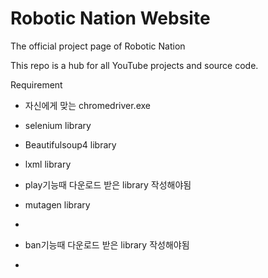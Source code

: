 # Robotic Nation Website
The official project page of Robotic Nation

This repo is a hub for all YouTube projects and source code. 

Requirement

- 자신에게 맞는 chromedriver.exe
- selenium library
- Beautifulsoup4 library
- lxml library

- play기능때 다운로드 받은 library 작성해야됨
- mutagen library
- 

- ban기능때 다운로드 받은 library 작성해야됨
- 